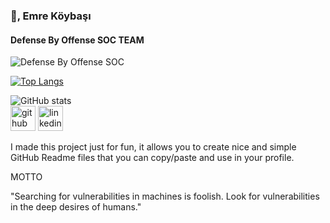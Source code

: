 ### 👋, Emre Köybaşı
#### Defense By Offense SOC TEAM
![Defense By Offense SOC](https://github.com/emrekybs/emrekybs/blob/main/1.jpg)

[![Top Langs](https://github-readme-stats.vercel.app/api/top-langs/?username=emrekybs)](https://github.com/anuraghazra/github-readme-stats)

![GitHub stats](https://github-readme-stats.vercel.app/api?username=emrekybs&show_icons=true)  
[<img src='https://cdn.jsdelivr.net/npm/simple-icons@3.0.1/icons/github.svg' alt='github' height='40'>](https://github.com/emrekybs)  [<img src='https://cdn.jsdelivr.net/npm/simple-icons@3.0.1/icons/linkedin.svg' alt='linkedin' height='40'>](https://www.linkedin.com/in/emre-koybasi/)  




I made this project just for fun, it allows you to create nice and simple GitHub Readme files that you can copy/paste and use in your profile.

MOTTO

"Searching for vulnerabilities in machines is foolish. Look for vulnerabilities in the deep desires of humans."

